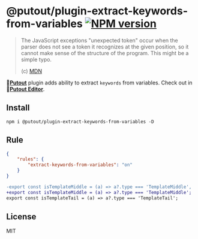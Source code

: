 # @putout/plugin-extract-keywords-from-variables [![NPM version][NPMIMGURL]][NPMURL]

[NPMIMGURL]: https://img.shields.io/npm/v/@putout/plugin-extract-keywords-from-variables.svg?style=flat&longCache=true
[NPMURL]: https://npmjs.org/package/@putout/plugin-extract-keywords-from-variables "npm"

> The JavaScript exceptions "unexpected token" occur when the parser does not see a token it recognizes at the given position, so it cannot make sense of the structure of the program. This might be a simple typo.
>
> (c) [MDN](https://developer.mozilla.org/en-US/docs/Web/JavaScript/Reference/Errors/Unexpected_token)

🐊[**Putout**](https://github.com/coderaiser/putout) plugin adds ability to extract `keywords` from variables. Check out in 🐊[**Putout Editor**](https://putout.cloudcmd.io/#/gist/785d072fc20d0a3854f6ced093918b06/483b359357ebc04232f4a321bd3db627dc6a15cb).

## Install

```
npm i @putout/plugin-extract-keywords-from-variables -D
```

## Rule

```json
{
    "rules": {
        "extract-keywords-from-variables": "on"
    }
}
```

```diff
-export const isTemplateMiddle = (a) => a?.type === 'TemplateMiddle',
+export const isTemplateMiddle = (a) => a?.type === 'TemplateMiddle';
export const isTemplateTail = (a) => a?.type === 'TemplateTail';
```

## License

MIT
